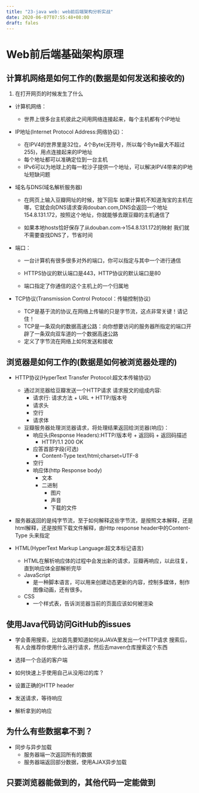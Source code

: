 ```yaml
---
title: "23-java web: web前后端架构分析实战"
date: 2020-06-07T07:55:48+08:00
draft: fales
---
```


# Web前后端基础架构原理

计算机⽹络是如何⼯作的(数据是如何发送和接收的)
---
1. 在打开⽹⻚的时候发⽣了什么
* 计算机网络：
  * 世界上很多台主机彼此之间用网络连接起来，每个主机都有个IP地址
* IP地址(Internet Protocol Address:网络协议)：
    * 在IPV4的世界里是32位，4个Byte(无符号，所以每个Byte最大不超过255)，用点连接起来的IP地址
    * 每个地址都可以准确定位到一台主机
    * IPv6可以为地球上的每一粒沙子提供一个地址，可以解决IPV4带来的IP地址短缺问题

* 域名与DNS(域名解析服务器)
   * 在网页上输入豆瓣网址的时候，按下回车
 如果计算机不知道淘宝的主机在哪，它就会向DNS请求查询douban.com,DNS会返回一个地址154.8.131.172，按照这个地址，你就能够去跟豆瓣的主机通信了

   * 如果本地hosts恰好保存了从douban.com->154.8.131.172的映射
 我们就不需要查找DNS了，节省时间
* 端⼝：
  * 一台计算机有很多很多对外的端口，你可以指定与其中一个进行通信
  * HTTPS协议的默认端⼝是443，HTTP协议的默认端⼝是80 

  * 端口指定了你通信的这个主机上的一个归属地
* TCP协议(Transmission Control Protocol：传输控制协议)
  * TCP是基于流的协议,在⽹络上传输的只是字节流，这点非常关键！请记住！
  * TCP是一条双向的数据高速公路：向你想要访问的服务器所指定的端口开辟了一条双向双车道的一个数据高速公路
  * 定义了字节流在网络上如何发送和接收

浏览器是如何⼯作的(数据是如何被浏览器处理的)
--- 
* HTTP协议(HyperText Transfer Protocol:超文本传输协议)
  * 通过浏览器给豆瓣发送一个HTTP请求
  请求报文的组成内容: 
    * 请求行: 请求方法 + URL + HTTP/版本号
    * 请求头
    * 空行 
    * 请求体
  * 豆瓣服务器处理浏览器请求，将处理结果返回给浏览器(响应)：
      * 响应头(Response Headers):HTTP/版本号 + 返回码 + 返回码描述
        * HTTP/1.1 200 OK
      * 应答首部字段(可选)
        * Content-Type text/html;charset=UTF-8
      * 空行
      * 响应体(http Response body)
         * 文本
         * 二进制
             * 图片
             * 声音
             * 下载的文件
* 服务器返回的是纯字节流，至于如何解释这些字节流，是按照文本解释，还是html解释，还是按照下载文件解释，由Http response header中的Content-Type 头来指定

* HTML(HyperText Markup Language:超文本标记语言)
  * HTML在解析响应体的过程中会发出新的请求，豆瓣再响应，以此往复，直到响应体全部解析完毕
  * JavaScript 
    * 是一种脚本语言，可以用来创建动态更新的内容，控制多媒体，制作图像动画，还有很多。
  * CSS
     * 一个样式表，告诉浏览器当前的页面应该如何被渲染


使⽤Java代码访问GitHub的issues
---
* 学会善用搜索，比如首先要知道如何从JAVA里发出一个HTTP请求
搜索后，有人会推荐你使用什么进行请求，然后去maven仓库搜索这个东西
* 选择⼀个合适的客户端 
* 如何快速上⼿使⽤⾃⼰从没⽤过的库？

* 设置正确的HTTP header 
* 发送请求，等待响应
* 解析拿到的响应

为什么有些数据拿不到？
---
* 同步与异步加载
  * 服务器端⼀次返回所有的数据
  * 服务器端返回部分数据，使⽤AJAX异步加载

只要浏览器能做到的，其他代码一定能做到
---


